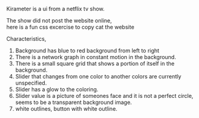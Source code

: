 Kirameter is a ui from a netflix tv show. 

The show did not post the website online,<br/>
here is a fun css excercise to copy cat the website 

Characteristics, 

1) Background has blue to red background from left to right
2) There is a network graph in constant motion in the background.
3) There is a small square grid that shows a portion of itself in the background.
4) Slider that changes from one color to another colors are currently unspecified.
5) Slider has a glow to the coloring.
6) Slider value is a picture of someones face and it is not a perfect circle, seems to be a transparent background image.
7) white outlines, button with white outline.
